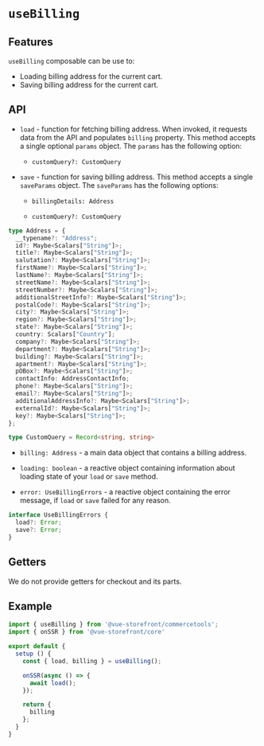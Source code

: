 # `useBilling`

## Features

`useBilling` composable can be use to:

* Loading billing address for the current cart.
* Saving billing address for the current cart.

## API

- `load` - function for fetching billing address. When invoked, it requests data from the API and populates `billing` property. This method accepts a single optional `params` object. The `params` has the following option:
 
    - `customQuery?: CustomQuery`

- `save` - function for saving billing address. This method accepts a single `saveParams` object. The `saveParams` has the following options:
 
    - `billingDetails: Address`

    - `customQuery?: CustomQuery`

```ts
type Address = {
  __typename?: "Address";
  id?: Maybe<Scalars["String"]>;
  title?: Maybe<Scalars["String"]>;
  salutation?: Maybe<Scalars["String"]>;
  firstName?: Maybe<Scalars["String"]>;
  lastName?: Maybe<Scalars["String"]>;
  streetName?: Maybe<Scalars["String"]>;
  streetNumber?: Maybe<Scalars["String"]>;
  additionalStreetInfo?: Maybe<Scalars["String"]>;
  postalCode?: Maybe<Scalars["String"]>;
  city?: Maybe<Scalars["String"]>;
  region?: Maybe<Scalars["String"]>;
  state?: Maybe<Scalars["String"]>;
  country: Scalars["Country"];
  company?: Maybe<Scalars["String"]>;
  department?: Maybe<Scalars["String"]>;
  building?: Maybe<Scalars["String"]>;
  apartment?: Maybe<Scalars["String"]>;
  pOBox?: Maybe<Scalars["String"]>;
  contactInfo: AddressContactInfo;
  phone?: Maybe<Scalars["String"]>;
  email?: Maybe<Scalars["String"]>;
  additionalAddressInfo?: Maybe<Scalars["String"]>;
  externalId?: Maybe<Scalars["String"]>;
  key?: Maybe<Scalars["String"]>;
};

type CustomQuery = Record<string, string>
```

- `billing: Address` - a main data object that contains a billing address.

- `loading: boolean` - a reactive object containing information about loading state of your `load` or `save` method.

- `error: UseBillingErrors` - a reactive object containing the error message, if `load` or `save` failed for any reason.

```ts
interface UseBillingErrors {
  load?: Error;
  save?: Error;
}
```

## Getters

We do not provide getters for checkout and its parts.

## Example

```js
import { useBilling } from '@vue-storefront/commercetools';
import { onSSR } from '@vue-storefront/core'

export default {
  setup () {
    const { load, billing } = useBilling();

    onSSR(async () => {
      await load();
    });

    return {
      billing
    };
  }
}
```

